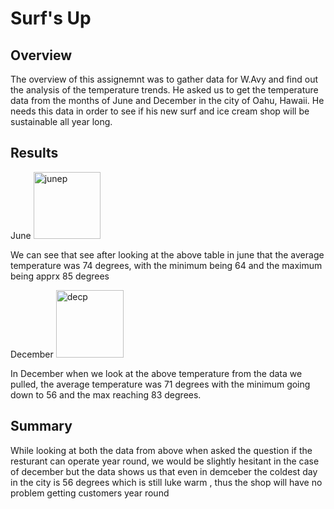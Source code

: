 # Surf's Up

## Overview 
The overview of this assignemnt was to gather data for W.Avy and find out the analysis of the temperature trends. He asked us to get the temperature data from the months of June and December
in the city of Oahu, Hawaii. He needs this data in order to see if his new surf and ice cream shop will be sustainable all year long. 

## Results 
June
<img width="107" alt="junep" src="https://user-images.githubusercontent.com/79885849/116818417-307e4800-ab39-11eb-8c47-cce662ba9139.PNG">

We can see that see after looking at the above table in june that the average temperature was 
74 degrees, with the minimum being 64 and the maximum being apprx 85 degrees 


December 
<img width="108" alt="decp" src="https://user-images.githubusercontent.com/79885849/116818422-383dec80-ab39-11eb-8025-21a0341ca787.PNG">

In December when we look at the above temperature from the data we pulled, the average temperature
was 71 degrees with the minimum going down to 56 and the max reaching 83 degrees.


## Summary 
While looking at both the data from above when asked the question if the resturant can operate year round, we would be slightly hesitant in the case of december but the data shows us that even in demceber the coldest day in the city is 56 degrees which is still luke warm , thus the shop will have no problem getting customers year round  
